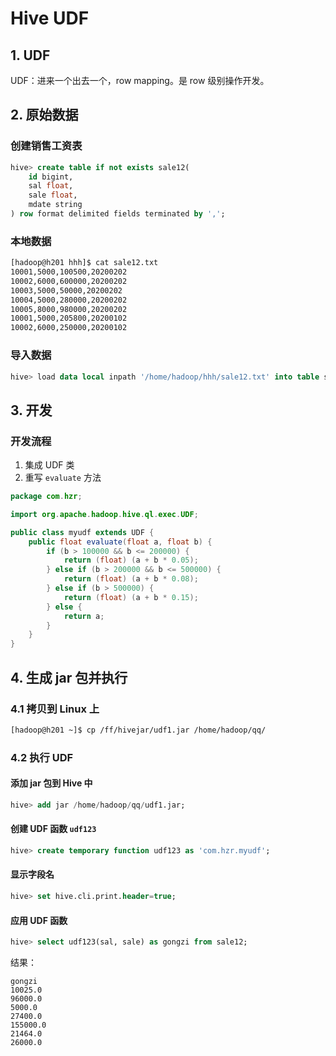 # Hive UDF

## 1. UDF

UDF：进来一个出去一个，row mapping。是 row 级别操作开发。

## 2. 原始数据

### 创建销售工资表

```sql
hive> create table if not exists sale12(
    id bigint,
    sal float,
    sale float,
    mdate string
) row format delimited fields terminated by ',';
```

### 本地数据

```bash
[hadoop@h201 hhh]$ cat sale12.txt 
10001,5000,100500,20200202
10002,6000,600000,20200202
10003,5000,50000,20200202
10004,5000,280000,20200202
10005,8000,980000,20200202
10001,5000,205800,20200102
10002,6000,250000,20200102
```

### 导入数据

```sql
hive> load data local inpath '/home/hadoop/hhh/sale12.txt' into table sale12;
```

## 3. 开发

### 开发流程

1. 集成 UDF 类
2. 重写 `evaluate` 方法

```java
package com.hzr;

import org.apache.hadoop.hive.ql.exec.UDF;

public class myudf extends UDF {
    public float evaluate(float a, float b) {
        if (b > 100000 && b <= 200000) {
            return (float) (a + b * 0.05);
        } else if (b > 200000 && b <= 500000) {
            return (float) (a + b * 0.08);
        } else if (b > 500000) {
            return (float) (a + b * 0.15);
        } else {
            return a;
        }
    }
}
```

## 4. 生成 jar 包并执行

### 4.1 拷贝到 Linux 上

```bash
[hadoop@h201 ~]$ cp /ff/hivejar/udf1.jar /home/hadoop/qq/
```

### 4.2 执行 UDF

#### 添加 jar 包到 Hive 中

```sql
hive> add jar /home/hadoop/qq/udf1.jar;
```

#### 创建 UDF 函数 `udf123`

```sql
hive> create temporary function udf123 as 'com.hzr.myudf';
```

#### 显示字段名

```sql
hive> set hive.cli.print.header=true;
```

#### 应用 UDF 函数

```sql
hive> select udf123(sal, sale) as gongzi from sale12;
```

结果：

```text
gongzi
10025.0
96000.0
5000.0
27400.0
155000.0
21464.0
26000.0
```
